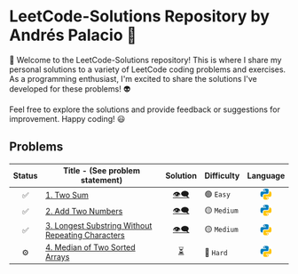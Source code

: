 # LeetCode-Solutions Repository by Andrés Palacio 🚀

👋 Welcome to the LeetCode-Solutions repository! This is where I share my personal solutions to a variety of LeetCode coding problems and exercises. As a programming enthusiast, I'm excited to share the solutions I've developed for these problems! 👽

Feel free to explore the solutions and provide feedback or suggestions for improvement. Happy coding! 😃

## Problems
| Status | Title - (See problem statement) | Solution | Difficulty | Language |
| :------: | ----- | :--------: | ---------- | :--------: |
| ✅ | [1. Two Sum](https://github.com/andrespalaciovelasquez/LeetCode-Solutions/tree/main/1.%20Two%20Sum) | [👁️‍🗨️](https://github.com/andrespalaciovelasquez/LeetCode-Solutions/blob/main/1.%20Two%20Sum/two_sum.py) | 🟢 `Easy` | ![Logo de Python](./python_logo.png) |
| ✅ | [2. Add Two Numbers](https://github.com/andrespalaciovelasquez/LeetCode-Solutions/tree/main/2.%20Add%20Two%20Numbers) | [👁️‍🗨️](https://github.com/andrespalaciovelasquez/LeetCode-Solutions/blob/main/2.%20Add%20Two%20Numbers/add_two_numbers.py) | 🟡 `Medium` | ![Logo de Python](./python_logo.png) |
| ✅ | [3. Longest Substring Without Repeating Characters](https://github.com/andrespalaciovelasquez/LeetCode-Solutions/tree/main/3.%20Longest%20Substring%20Without%20Repeating%20Characters) | [👁️‍🗨️](https://github.com/andrespalaciovelasquez/LeetCode-Solutions/blob/main/3.%20Longest%20Substring%20Without%20Repeating%20Characters/longest_substring_without_repeating_characters.py) | 🟡 `Medium` | ![Logo de Python](./python_logo.png) |
| ⚙️ | [4. Median of Two Sorted Arrays](https://leetcode.com/problems/median-of-two-sorted-arrays/) | [⏳](https://leetcode.com/problems/median-of-two-sorted-arrays/) | 🔴 `Hard` | ![Logo de Python](./python_logo.png) |